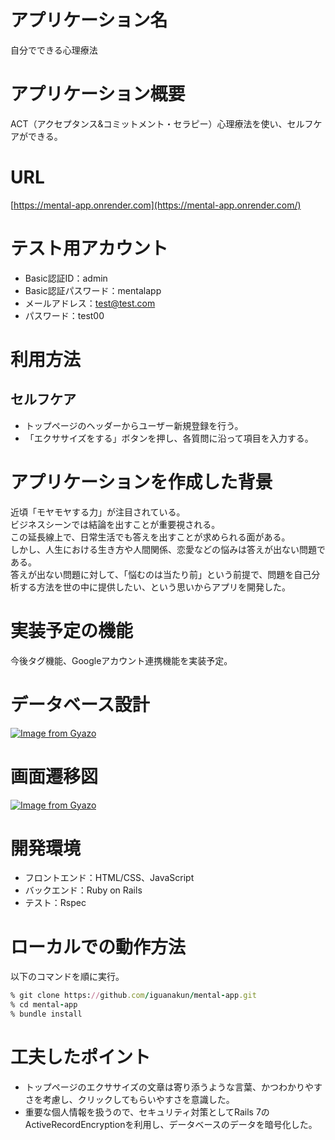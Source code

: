 # アプリケーション名
自分でできる心理療法

# アプリケーション概要
ACT（アクセプタンス&コミットメント・セラピー）心理療法を使い、セルフケアができる。

# URL
[https://mental-app.onrender.com](https://mental-app.onrender.com/)

# テスト用アカウント
- Basic認証ID：admin
- Basic認証パスワード：mentalapp
- メールアドレス：test@test.com
- パスワード：test00

# 利用方法
## セルフケア
- トップページのヘッダーからユーザー新規登録を行う。
- 「エクササイズをする」ボタンを押し、各質問に沿って項目を入力する。

# アプリケーションを作成した背景
近頃「モヤモヤする力」が注目されている。  
ビジネスシーンでは結論を出すことが重要視される。  
この延長線上で、日常生活でも答えを出すことが求められる面がある。  
しかし、人生における生き方や人間関係、恋愛などの悩みは答えが出ない問題である。  
答えが出ない問題に対して、「悩むのは当たり前」という前提で、問題を自己分析する方法を世の中に提供したい、という思いからアプリを開発した。

# 実装予定の機能
今後タグ機能、Googleアカウント連携機能を実装予定。

# データベース設計
[![Image from Gyazo](https://i.gyazo.com/8ba632ccc46e620708e7600979c71f4e.png)](https://gyazo.com/8ba632ccc46e620708e7600979c71f4e)

# 画面遷移図
[![Image from Gyazo](https://i.gyazo.com/91fc6cdbd92d0a2a7fb7f5ab870a44cc.png)](https://gyazo.com/91fc6cdbd92d0a2a7fb7f5ab870a44cc)

# 開発環境
- フロントエンド：HTML/CSS、JavaScript
- バックエンド：Ruby on Rails
- テスト：Rspec

# ローカルでの動作方法
以下のコマンドを順に実行。

```ruby
% git clone https://github.com/iguanakun/mental-app.git
% cd mental-app
% bundle install
```

# 工夫したポイント
- トップページのエクササイズの文章は寄り添うような言葉、かつわかりやすさを考慮し、クリックしてもらいやすさを意識した。
- 重要な個人情報を扱うので、セキュリティ対策としてRails 7のActiveRecordEncryptionを利用し、データベースのデータを暗号化した。